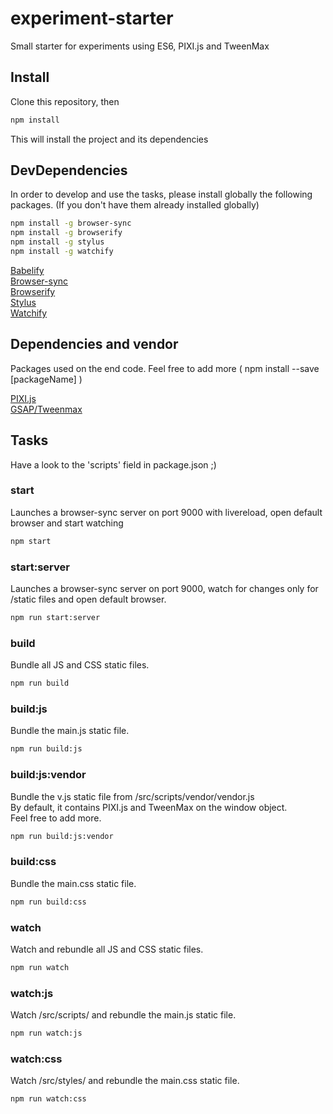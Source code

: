 # experiment-starter

Small starter for experiments using ES6, PIXI.js and TweenMax

## Install

Clone this repository, then

```bash
npm install
```

This will install the project and its dependencies

## DevDependencies

In order to develop and use the tasks, please install globally the following packages.
(If you don't have them already installed globally)

```bash
npm install -g browser-sync
npm install -g browserify
npm install -g stylus
npm install -g watchify
```

[Babelify](https://github.com/babel/babelify)  
[Browser-sync](http://www.browsersync.io/)  
[Browserify](http://browserify.org/)  
[Stylus](https://learnboost.github.io/stylus/)  
[Watchify](https://github.com/substack/watchify)  

## Dependencies and vendor

Packages used on the end code.
Feel free to add more ( npm install --save [packageName] )

[PIXI.js](https://github.com/GoodBoyDigital/pixi.js)  
[GSAP/Tweenmax](http://www.greensock.com/gsap-js/)  


## Tasks

Have a look to the 'scripts' field in package.json ;)

### start

Launches a browser-sync server on port 9000 with livereload, open default browser and start watching

```bash
npm start
```

### start:server

Launches a browser-sync server on port 9000, watch for changes only for /static files and open default browser.

```bash
npm run start:server
```

### build

Bundle all JS and CSS static files.

```bash
npm run build
```

### build:js

Bundle the main.js static file.

```bash
npm run build:js
```

### build:js:vendor

Bundle the v.js static file from /src/scripts/vendor/vendor.js  
By default, it contains PIXI.js and TweenMax on the window object.  
Feel free to add more.

```bash
npm run build:js:vendor
```

### build:css

Bundle the main.css static file.

```bash
npm run build:css
```

### watch

Watch and rebundle all JS and CSS static files.

```bash
npm run watch
```

### watch:js

Watch /src/scripts/ and rebundle the main.js static file.

```bash
npm run watch:js
```

### watch:css

Watch /src/styles/ and rebundle the main.css static file.

```bash
npm run watch:css
```